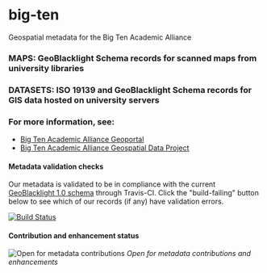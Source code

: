 # big-ten
Geospatial metadata for the Big Ten Academic Alliance

### MAPS: GeoBlacklight Schema records for scanned maps from university libraries
### DATASETS: ISO 19139 and GeoBlacklight Schema records for GIS data hosted on university servers

### For more information, see:
- [Big Ten Academic Alliance Geoportal](https://geo.btaa.org)
- [Big Ten Academic Alliance Geospatial Data Project](https://z.umn.edu/btaagdp)

#### Metadata validation checks

Our metadata is validated to be in compliance with the current [GeoBlacklight 1.0 schema](https://github.com/geoblacklight/geoblacklight/blob/master/schema/geoblacklight-schema.md) through Travis-CI. Click the "build-failing" button below to see which of our records (if any) have validation errors.

[![Build Status](https://api.travis-ci.org/OpenGeoMetadata/big-ten.svg?branch=travis-test)](https://travis-ci.org/OpenGeoMetadata/edu.nyu)

#### Contribution and enhancement status

![Open for metadata contributions](https://upload.wikimedia.org/wikipedia/commons/archive/0/0e/20170421060213%21Location_dot_green.svg) *Open for metadata contributions and enhancements*